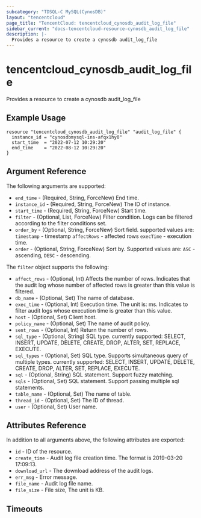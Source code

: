 ```yaml
---
subcategory: "TDSQL-C MySQL(CynosDB)"
layout: "tencentcloud"
page_title: "TencentCloud: tencentcloud_cynosdb_audit_log_file"
sidebar_current: "docs-tencentcloud-resource-cynosdb_audit_log_file"
description: |-
  Provides a resource to create a cynosdb audit_log_file
---
```


# tencentcloud_cynosdb_audit_log_file

Provides a resource to create a cynosdb audit_log_file

## Example Usage

```hcl
resource "tencentcloud_cynosdb_audit_log_file" "audit_log_file" {
  instance_id = "cynosdbmysql-ins-afqx1hy0"
  start_time  = "2022-07-12 10:29:20"
  end_time    = "2022-08-12 10:29:20"
}
```

## Argument Reference

The following arguments are supported:

* `end_time` - (Required, String, ForceNew) End time.
* `instance_id` - (Required, String, ForceNew) The ID of instance.
* `start_time` - (Required, String, ForceNew) Start time.
* `filter` - (Optional, List, ForceNew) Filter condition. Logs can be filtered according to the filter conditions set.
* `order_by` - (Optional, String, ForceNew) Sort field. supported values are:
`timestamp` - timestamp
`affectRows` - affected rows
`execTime` - execution time.
* `order` - (Optional, String, ForceNew) Sort by. Supported values are: `ASC` - ascending, `DESC` - descending.

The `filter` object supports the following:

* `affect_rows` - (Optional, Int) Affects the number of rows. Indicates that the audit log whose number of affected rows is greater than this value is filtered.
* `db_name` - (Optional, Set) The name of database.
* `exec_time` - (Optional, Int) Execution time. The unit is: ms. Indicates to filter audit logs whose execution time is greater than this value.
* `host` - (Optional, Set) Client host.
* `policy_name` - (Optional, Set) The name of audit policy.
* `sent_rows` - (Optional, Int) Return the number of rows.
* `sql_type` - (Optional, String) SQL type. currently supported: SELECT, INSERT, UPDATE, DELETE, CREATE, DROP, ALTER, SET, REPLACE, EXECUTE.
* `sql_types` - (Optional, Set) SQL type. Supports simultaneous query of multiple types. currently supported: SELECT, INSERT, UPDATE, DELETE, CREATE, DROP, ALTER, SET, REPLACE, EXECUTE.
* `sql` - (Optional, String) SQL statement. Support fuzzy matching.
* `sqls` - (Optional, Set) SQL statement. Support passing multiple sql statements.
* `table_name` - (Optional, Set) The name of table.
* `thread_id` - (Optional, Set) The ID of thread.
* `user` - (Optional, Set) User name.

## Attributes Reference

In addition to all arguments above, the following attributes are exported:

* `id` - ID of the resource.
* `create_time` - Audit log file creation time. The format is 2019-03-20 17:09:13.
* `download_url` - The download address of the audit logs.
* `err_msg` - Error message.
* `file_name` - Audit log file name.
* `file_size` - File size, The unit is KB.


## Timeouts

<no value>


